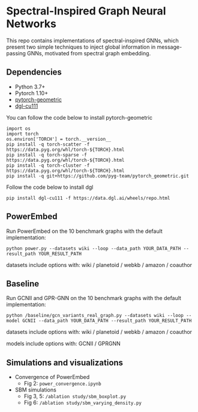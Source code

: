 # Spectral-Inspired Graph Neural Networks

This repo contains implementations of spectral-inspired GNNs, which present two simple techniques to inject global information in message-passing GNNs, motivated from spectral graph embedding.

## Dependencies
- Python 3.7+
- Pytorch 1.10+
- [pytorch-geometric](https://pytorch-geometric.readthedocs.io/en/latest/notes/installation.html)
- [dgl-cu111](https://docs.dgl.ai/en/latest/install/index.html)


You can follow the code below to install pytorch-geometric
```
import os
import torch
os.environ['TORCH'] = torch.__version__
pip install -q torch-scatter -f https://data.pyg.org/whl/torch-${TORCH}.html
pip install -q torch-sparse -f https://data.pyg.org/whl/torch-${TORCH}.html
pip install -q torch-cluster -f https://data.pyg.org/whl/torch-${TORCH}.html
pip install -q git+https://github.com/pyg-team/pytorch_geometric.git
```

Follow the code below to install dgl
```
pip install dgl-cu111 -f https://data.dgl.ai/wheels/repo.html
```

## PowerEmbed
Run PowerEmbed on the 10 benchmark graphs with the default implementation:
```
python power.py --datasets wiki --loop --data_path YOUR_DATA_PATH --result_path YOUR_RESULT_PATH
```
datasets include options with: wiki / planetoid / webkb / amazon / coauthor

## Baseline
Run GCNII and GPR-GNN on the 10 benchmark graphs with the default implementation:
```
python /baseline/gcn_variants_real_graph.py --datasets wiki --loop --model GCNII --data_path YOUR_DATA_PATH --result_path YOUR_RESULT_PATH
```
datasets include options with: wiki / planetoid / webkb / amazon / coauthor

models include options with: GCNII / GPRGNN

## Simulations and visualizations
- Convergence of PowerEmbed
  - Fig 2: ```power_convergence.ipynb```
- SBM simulations
  - Fig 3, 5: ```/ablation study/sbm_boxplot.py```
  - Fig 6: ```/ablation study/sbm_varying_density.py```
    
